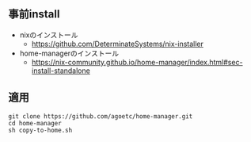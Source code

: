## 事前install
- nixのインストール
    - https://github.com/DeterminateSystems/nix-installer
- home-managerのインストール
    - https://nix-community.github.io/home-manager/index.html#sec-install-standalone


## 適用
```
git clone https://github.com/agoetc/home-manager.git
cd home-manager
sh copy-to-home.sh
```

